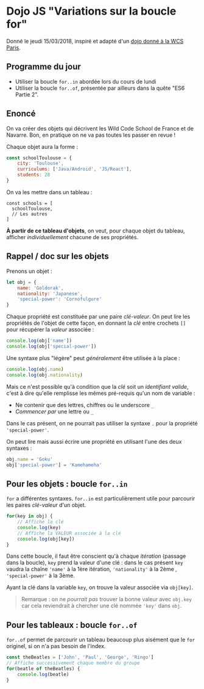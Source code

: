 # Dojo JS "Variations sur la boucle for"

Donné le jeudi 15/03/2018, inspiré et adapté d'un [dojo donné à la WCS Paris](https://wildcodeschoolparis.github.io/dojos/02-eacheacheachmotherfuckingeach/).

## Programme du jour

* Utiliser la boucle `for..in` abordée lors du cours de lundi
* Utiliser la boucle `for..of`, présentée par ailleurs dans la quête "ES6 Partie 2".

## Enoncé

On va créer des objets qui décrivent les Wild Code School de France et de Navarre. Bon, en pratique on ne va pas toutes les passer en revue !

Chaque objet aura la forme :

```javascript
const schoolToulouse = {
	city: 'Toulouse',
	curriculums: ['Java/Android', 'JS/React'],
	students: 28
}
```

On va les mettre dans un tableau :

```
const schools = [
  schoolToulouse,
  // Les autres
]
```

**&Agrave; partir de ce tableau d'objets**, on veut, pour chaque objet du tableau, afficher *individuellement* chacune de ses propriétés.

## Rappel / doc sur les objets

Prenons un objet :

```javascript
let obj = {
    name: 'Goldorak',
    nationality: 'Japanese',
    'special-power': 'Cornofulgure'
}
```

Chaque propriété est constituée par une paire *clé*-*valeur*. On peut lire les propriétés de l'objet de cette façon, en donnant la *clé* entre crochets `[]` pour récupérer la *valeur* associée :

```javascript
console.log(obj['name'])
console.log(obj['special-power'])
```

Une syntaxe plus "légère" peut *généralement* être utilisée à la place :

```javascript
console.log(obj.name)
console.log(obj.nationality)
```

Mais ce n'est possible qu'à condition que la *clé* soit un *identifiant valide*, c'est à dire qu'elle remplisse les mêmes pré-requis qu'un nom de variable :

* Ne contenir que des lettres, chiffres ou le underscore `_`
* *Commencer par* une lettre ou `_`

Dans le cas présent, on ne pourrait pas utiliser la syntaxe `.` pour la propriété `'special-power'`.

On peut lire mais aussi écrire une propriété en utilisant l'une des deux syntaxes :

```javascript
obj.name = 'Goku'
obj['special-power'] = 'Kamehameha'
```

## Pour les objets : boucle `for..in`

`for` a différentes syntaxes. `for..in` est particulièrement utile pour parcourir les paires *clé-valeur* d'un objet.

```javascript
for(key in obj) {
    // Affiche la clé
    console.log(key)
    // Affiche la VALEUR associée à la clé
    console.log(obj[key])
}
```
Dans cette boucle, il faut être conscient qu'à chaque *itération* (passage dans la boucle), `key` prend la valeur d'une clé : dans le cas présent `key` vaudra la chaîne `'name'` à la 1ère itération, `'nationality'` à la 2ème , `'special-power'` à la 3ème.

Ayant la clé dans la variable `key`, on trouve la valeur associée via `obj[key]`.

> Remarque : on ne *pourrait pas* trouver la bonne valeur avec `obj.key` car cela reviendrait à chercher une clé nommée `'key'` dans `obj`.

## Pour les tableaux : boucle `for..of`

`for..of` permet de parcourir un tableau beaucoup plus aisément que le `for` originel, si on n'a pas besoin de l'index.

```javascript
const theBeatles = ['John', 'Paul', 'George', 'Ringo']
// Affiche successivement chaque membre du groupe
for(beatle of theBeatles) {
    console.log(beatle)
}
```